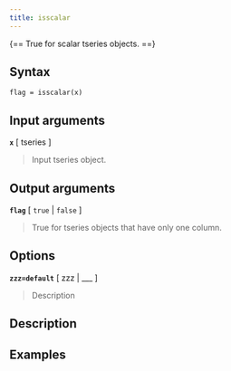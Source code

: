 ```yaml
---
title: isscalar
---
```




{== True for scalar tseries objects. ==}


## Syntax 

    flag = isscalar(x)


## Input arguments 

__`x`__ [ tseries ] 
> 
> Input tseries object.
> 


## Output arguments 

__`flag`__ [ `true` | `false` ]
> 
> True for tseries objects that have only one column.
> 


## Options 

__`zzz=default`__ [ zzz | ___ ]
> 
> Description
> 


## Description 



## Examples

```matlab
```

